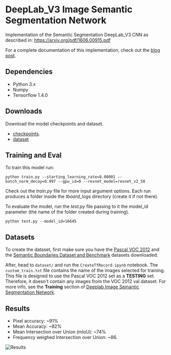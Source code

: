 # DeepLab_V3 Image Semantic Segmentation Network

Implementation of the Semantic Segmentation DeepLab_V3 CNN as described in: https://arxiv.org/pdf/1606.00915.pdf

For a complete documentation of this implementation, check out the [blog post](https://sthalles.github.io/deep_segmentation_network/).

## Dependencies

- Python 3.x
- Numpy
- Tensorflow 1.4.0

## Downloads

Download the model checkpoints and dataset.
 
- [checkpoints](https://www.dropbox.com/sh/2j8f4jyrh32xbh8/AACEQkVx7k7V9rYRa2YX04FBa?dl=0).
- [dataset](https://mega.nz/#F!LlFCSaBB!1L_EoepUwhrHw4lHv1HRaA)

## Training and Eval

To train this model run:

```
python train.py --starting_learning_rate=0.00001 --batch_norm_decay=0.997 --gpu_id=0 --resnet_model=resnet_v2_50
```

Check out the *train.py* file for more input argument options. Each run produces a folder inside the *tboard_logs* directory (create it if not there).

To evaluate the model, run the *test.py* file passing to it the model_id parameter (the name of the folder created during training).

```
python test.py --model_id=16645
```

## Datasets

To create the dataset, first make sure you have the [Pascal VOC 2012](http://host.robots.ox.ac.uk/pascal/VOC/voc2012/) and the [Semantic Boundaries Dataset and Benchmark](http://home.bharathh.info/pubs/codes/SBD/download.html) datasets downloaded. 

After, head to ```dataset/``` and run the ```CreateTfRecord.ipynb``` notebook. The ```custom_train.txt``` file contains the name of the images selected for training. This file is designed to use the Pascal VOC 2012 set as a **TESTING** set. Therefore, it doesn't contain any images from the VOC 2012 val dataset. For more info, see the **Training** section of [Deeplab Image Semantic Segmentation Network](https://sthalles.github.io/deep_segmentation_network/).

## Results

- Pixel accuracy: ~91%
- Mean Accuracy: ~82%
- Mean Intersection over Union (mIoU): ~74%
- Frequency weighed Intersection over Union: ~86.

![Results](https://github.com/sthalles/sthalles.github.io/blob/master/assets/deep_segmentation_network/results1.png)
